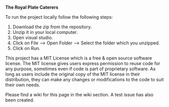 **The Royal Plate Caterers** 

To run the project locally follow the following steps:

1. Download the zip from the repository.
2. Unzip it in your local computer.
3. Open visual studio.
4. Click on File --> Open Folder --> Select the folder which you unzipped.
5. Click on Run.

This project has a MIT License which is a free & open source software license. The MIT license gives users express permission to reuse code for any purpose, sometimes even if code is part of proprietary software. As long as users include the original copy of the MIT license in their distribution, they can make any changes or modifications to the code to suit their own needs.

Please find a wiki for this page in the wiki section. A test issue has also been created.

